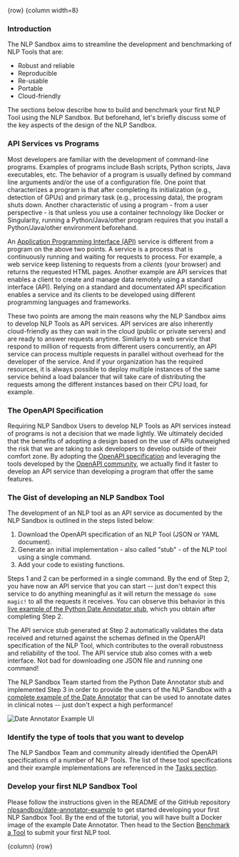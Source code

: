 <!-- markdownlint-disable-next-line first-line-h1 -->
{row}
{column width=8}

### Introduction

The NLP Sandbox aims to streamline the development and benchmarking of NLP Tools that are:

- Robust and reliable
- Reproducible
- Re-usable
- Portable
- Cloud-friendly

The sections below describe how to build and benchmark your first NLP Tool using the NLP Sandbox. But beforehand, let's briefly discuss some of the key aspects of the design of the NLP Sandbox.

### API Services vs Programs

Most developers are familiar with the development of command-line programs. Examples of programs include Bash scripts, Python scripts, Java executables, etc. The behavior of a program is usually defined by command line arguments and/or the use of a configuration file. One point that characterizes a program is that after completing its initialization (e.g., detection of GPUs) and primary task (e.g., processing data), the program shuts down. Another characteristic of using a program - from a user perspective - is that unless you use a container technology like Docker or Singularity, running a Python/Java/other program requires that you install a Python/Java/other environment beforehand.

An [Application Programming Interface (API)][ibm-learn-api] service is different from a program on the above two points. A service is a process that is continuously running and waiting for requests to process. For example, a web service keep listening to requests from a *clients* (your browser) and returns the requested HTML pages. Another example are API services that enables a client to create and manage data remotely using a standard interface (API). Relying on a standard and documentated API specification enables a service and its clients to be developed using different programming languages and frameworks.

These two points are among the main reasons why the NLP Sandbox aims to develop NLP Tools as API services. API services are also inherently cloud-friendly as they can wait in the cloud (public or private servers) and are ready to answer requests anytime. Similarly to a web service that respond to million of requests from different users concurrently, an API service can process multiple requests in parallel without overhead for the developer of the service. And if your organization has the required resources, it is always possible to deploy multiple instances of the same service behind a load balancer that will take care of distributing the requests among the different instances based on their CPU load, for example.

### The OpenAPI Specification

Requiring NLP Sandbox Users to develop NLP Tools as API services instead of programs is not a decision that we made lightly. We ultimately decided that the benefits of adopting a design based on the use of APIs outweighed the risk that we are taking to ask developers to develop outside of their comfort zone. By adopting the [OpenAPI specification] and leveraging the tools developed by the [OpenAPI community], we actually find it faster to develop an API service than developing a program that offer the same features.

### The Gist of developing an NLP Sandbox Tool

The development of an NLP tool as an API service as documented by the NLP Sandbox is outlined in the steps listed below:

1. Download the OpenAPI specification of an NLP Tool (JSON or YAML document).
2. Generate an initial implementation - also called "stub" - of the NLP tool using a single command.
3. Add your code to existing functions.

Steps 1 and 2 can be performed in a single command. By the end of Step 2, you have now an API service that you can start -- just don't expect this service to do anything meaningful as it will return the message `do some magic!` to all the requests it receives. You can observe this behavior in this [live example of the Python Date Annotator stub], which you obtain after completing Step 2.

The API service stub generated at Step 2 automatically validates the data received and returned against the schemas defined in the OpenAPI specification of the NLP Tool, which contributes to the overall robustness and reliability of the tool. The API service stub also comes with a web interface. Not bad for downloading one JSON file and running one command!

The NLP Sandbox Team started from the Python Date Annotator stub and implemented Step 3 in order to provide the users of the NLP Sandbox with a [complete example of the Date Annotator] that can be used to annotate dates in clinical notes -- just don't expect a high performance!

![Date Annotator Example UI]

### Identify the type of tools that you want to develop

The NLP Sandbox Team and community already identified the OpenAPI specifications of a number of NLP Tools. The list of these tool specifications and their example implementations are referenced in the [Tasks section].

### Develop your first NLP Sandbox Tool

Please follow the instructions given in the README of the GitHub repository [nlpsandbox/date-annotator-example] to get started developing your first NLP Sandbox Tool. By the end of the tutorial, you will have built a Docker image of the example Date Annotator. Then head to the Section [Benchmark a Tool] to submit your first NLP tool.

{column}
{row}

<!-- Links -->

[OpenAPI specification]: https://swagger.io/specification/
[OpenAPI community]: https://www.openapis.org/
[live example of the Python Date Annotator stub]: https://date-annotator-stub.nlpsandbox.io
[complete example of the Date Annotator]: https://date-annotator-example.nlpsandbox.io
[nlpsandbox/date-annotator-example]: https://github.com/nlpsandbox/date-annotator-example
[nlpsandbox.io]: nlpsandbox.io
[nlpsandbox/nlpsandbox-schemas]: https://github.com/nlpsandbox/nlpsandbox-schemas
[Benchmark a Tool]: #!Synapse:syn22277124/wiki/608484
[ibm-learn-api]: https://www.ibm.com/cloud/learn/api
[Tasks section]: https://www.synapse.org/#!Synapse:syn22277124/wiki/607935

<!-- Images -->

[Date Annotator Example UI]: https://github.com/nlpsandbox/nlpsandbox-website-synapse/raw/staging/images/tools/date-annotator-example-ui.png.png

